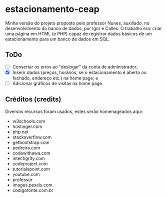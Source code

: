 # estacionamento-ceap
Minha versão do projeto proposto pelo professor Nunes, auxiliado, no desenvolvimento do banco de dados, por Igor e Calles. O trabalho era: criar uma página em HTML (e PHP) capaz de registrar dados básicos de um estacionamento para um banco de dados em SQL.

## ToDo
- [ ] Consertar os erros ao "deslogar" da conta de administrador;
- [x] Inserir dados (preços, horários, se o estacionamento é aberto ou fechado, endereço etc.) na home page; e
- [ ] Adicionar gráficos de visitas na home page.

## Créditos (credits)
Diversos recursos foram usados, estes serão homenageados aqui:
- w3schools.com
- hostinger.com
- php.net
- stackoverflow.com
- getbootstrap.com
- pedreira.com
- codewithawa.com
- intechgrity.com
- codeproject.com
- tutorialspoint.com
- youtube.com
- professor
- images.pexels.com
- codigofonte.com.br
